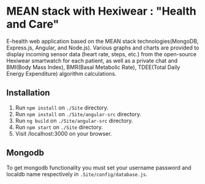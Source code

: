 # MEAN stack with Hexiwear : "Health and Care"
E-health web application based on the MEAN stack technologies(MongoDB, Express.js, Angular, and Node.js).
Various graphs and charts are provided to display incoming sensor data (heart rate, steps, etc.) from the open-source Hexiwear smartwatch for each patient,
as well as a private chat and BMI(Body Mass Index), BMR(Basal Metabolic Rate), TDEE(Total Daily Energy Expenditure) algorithm calculations.

## Installation
1) Run `npm install` on `./Site` directory. 
2) Run `npm install` on `./Site/angular-src` directory.
3) Run `ng build` on `./Site/angular-src` directory.
4) Run `npm start` on `./Site` directory.
5) Visit /localhost:3000 on your browser.
## Mongodb
To get mongodb functionality you must set your username password and localdb name respectively in `.Site/config/database.js`.
